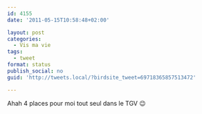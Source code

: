 ```yaml
---
id: 4155
date: '2011-05-15T10:58:48+02:00'

layout: post
categories:
  - Vis ma vie
tags:
  - tweet
format: status
publish_social: no
guid: 'http://tweets.local/?birdsite_tweet=69718365857513472'

---
```


Ahah 4 places pour moi tout seul dans le TGV 😉